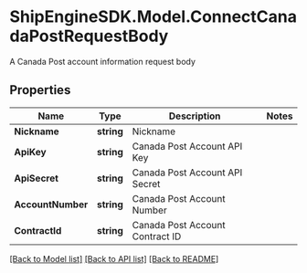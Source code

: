 # ShipEngineSDK.Model.ConnectCanadaPostRequestBody
A Canada Post account information request body

## Properties

Name | Type | Description | Notes
------------ | ------------- | ------------- | -------------
**Nickname** | **string** | Nickname | 
**ApiKey** | **string** | Canada Post Account API Key | 
**ApiSecret** | **string** | Canada Post Account API Secret | 
**AccountNumber** | **string** | Canada Post Account Number | 
**ContractId** | **string** | Canada Post Account Contract ID | 

[[Back to Model list]](../README.md#documentation-for-models) [[Back to API list]](../README.md#documentation-for-api-endpoints) [[Back to README]](../README.md)

